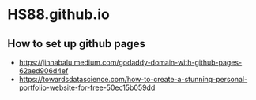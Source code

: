 # HS88.github.io
## How to set up github pages 
- https://jinnabalu.medium.com/godaddy-domain-with-github-pages-62aed906d4ef
- https://towardsdatascience.com/how-to-create-a-stunning-personal-portfolio-website-for-free-50ec15b059dd
